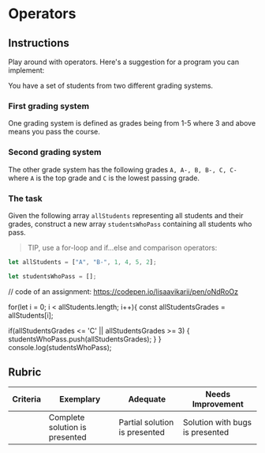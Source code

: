# Operators

## Instructions

Play around with operators. Here's a suggestion for a program you can implement:

You have a set of students from two different grading systems.

### First grading system

One grading system is defined as grades being from 1-5 where 3 and above means you pass the course.

### Second grading system

The other grade system has the following grades `A, A-, B, B-, C, C-` where `A` is the top grade and `C` is the lowest passing grade.

### The task

Given the following array `allStudents` representing all students and their grades, construct a new array `studentsWhoPass` containing all students who pass.

> TIP, use a for-loop and if...else and comparison operators:

```javascript
let allStudents = ["A", "B-", 1, 4, 5, 2];

let studentsWhoPass = [];
```

// code of an assignment: https://codepen.io/lisaavikarii/pen/oNdRoOz

for(let i = 0; i < allStudents.length; i++){
const allStudentsGrades = allStudents[i];

if(allStudentsGrades <= 'C' || allStudentsGrades >= 3) {
studentsWhoPass.push(allStudentsGrades);
}
}
console.log(studentsWhoPass);

## Rubric

| Criteria | Exemplary                      | Adequate                      | Needs Improvement               |
| -------- | ------------------------------ | ----------------------------- | ------------------------------- |
|          | Complete solution is presented | Partial solution is presented | Solution with bugs is presented |
